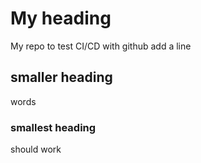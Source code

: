 # My heading
My repo to test CI/CD with github
add a line

## smaller heading
words 

### smallest heading
should work
